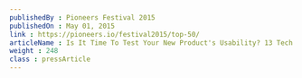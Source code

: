 ```yaml
---
publishedBy : Pioneers Festival 2015
publishedOn : May 01, 2015
link : https://pioneers.io/festival2015/top-50/
articleName : Is It Time To Test Your New Product's Usability? 13 Tech Experts Weigh In
weight : 248 
class : pressArticle
---
```


